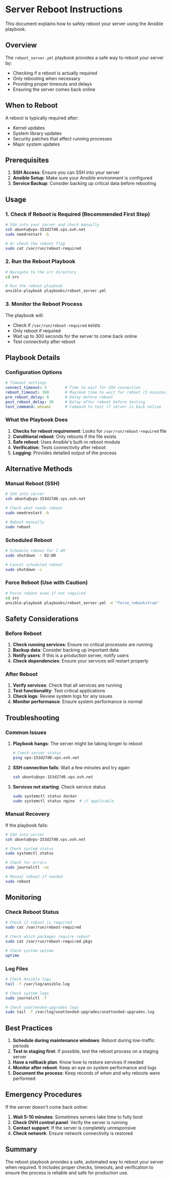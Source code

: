 # Server Reboot Instructions

This document explains how to safely reboot your server using the Ansible playbook.

## Overview

The `reboot_server.yml` playbook provides a safe way to reboot your server by:

- Checking if a reboot is actually required
- Only rebooting when necessary
- Providing proper timeouts and delays
- Ensuring the server comes back online

## When to Reboot

A reboot is typically required after:

- Kernel updates
- System library updates
- Security patches that affect running processes
- Major system updates

## Prerequisites

1. **SSH Access**: Ensure you can SSH into your server
2. **Ansible Setup**: Make sure your Ansible environment is configured
3. **Service Backup**: Consider backing up critical data before rebooting

## Usage

### 1. Check if Reboot is Required (Recommended First Step)

```bash
# SSH into your server and check manually
ssh ubuntu@vps-153d27d0.vps.ovh.net
sudo needrestart -b

# Or check the reboot flag
sudo cat /var/run/reboot-required
```

### 2. Run the Reboot Playbook

```bash
# Navigate to the src directory
cd src

# Run the reboot playbook
ansible-playbook playbooks/reboot_server.yml
```

### 3. Monitor the Reboot Process

The playbook will:

- Check if `/var/run/reboot-required` exists
- Only reboot if required
- Wait up to 300 seconds for the server to come back online
- Test connectivity after reboot

## Playbook Details

### Configuration Options

```yaml
# Timeout settings
connect_timeout: 5        # Time to wait for SSH connection
reboot_timeout: 300       # Maximum time to wait for reboot (5 minutes)
pre_reboot_delay: 0       # Delay before reboot
post_reboot_delay: 30     # Delay after reboot before testing
test_command: whoami      # Command to test if server is back online
```

### What the Playbook Does

1. **Checks for reboot requirement**: Looks for `/var/run/reboot-required` file
2. **Conditional reboot**: Only reboots if the file exists
3. **Safe reboot**: Uses Ansible's built-in reboot module
4. **Verification**: Tests connectivity after reboot
5. **Logging**: Provides detailed output of the process

## Alternative Methods

### Manual Reboot (SSH)

```bash
# SSH into server
ssh ubuntu@vps-153d27d0.vps.ovh.net

# Check what needs reboot
sudo needrestart -b

# Reboot manually
sudo reboot
```

### Scheduled Reboot

```bash
# Schedule reboot for 2 AM
sudo shutdown -r 02:00

# Cancel scheduled reboot
sudo shutdown -c
```

### Force Reboot (Use with Caution)

```bash
# Force reboot even if not required
cd src
ansible-playbook playbooks/reboot_server.yml -e "force_reboot=true"
```

## Safety Considerations

### Before Reboot

1. **Check running services**: Ensure no critical processes are running
2. **Backup data**: Consider backing up important data
3. **Notify users**: If this is a production server, notify users
4. **Check dependencies**: Ensure your services will restart properly

### After Reboot

1. **Verify services**: Check that all services are running
2. **Test functionality**: Test critical applications
3. **Check logs**: Review system logs for any issues
4. **Monitor performance**: Ensure system performance is normal

## Troubleshooting

### Common Issues

1. **Playbook hangs**: The server might be taking longer to reboot

   ```bash
   # Check server status
   ping vps-153d27d0.vps.ovh.net
   ```

2. **SSH connection fails**: Wait a few minutes and try again

   ```bash
   ssh ubuntu@vps-153d27d0.vps.ovh.net
   ```

3. **Services not starting**: Check service status

   ```bash
   sudo systemctl status docker
   sudo systemctl status nginx  # if applicable
   ```

### Manual Recovery

If the playbook fails:

```bash
# SSH into server
ssh ubuntu@vps-153d27d0.vps.ovh.net

# Check system status
sudo systemctl status

# Check for errors
sudo journalctl -xe

# Manual reboot if needed
sudo reboot
```

## Monitoring

### Check Reboot Status

```bash
# Check if reboot is required
sudo cat /var/run/reboot-required

# Check which packages require reboot
sudo cat /var/run/reboot-required.pkgs

# Check system uptime
uptime
```

### Log Files

```bash
# Check Ansible logs
tail -f /var/log/ansible.log

# Check system logs
sudo journalctl -f

# Check unattended-upgrades logs
sudo tail -f /var/log/unattended-upgrades/unattended-upgrades.log
```

## Best Practices

1. **Schedule during maintenance windows**: Reboot during low-traffic periods
2. **Test in staging first**: If possible, test the reboot process on a staging server
3. **Have a rollback plan**: Know how to restore services if needed
4. **Monitor after reboot**: Keep an eye on system performance and logs
5. **Document the process**: Keep records of when and why reboots were performed

## Emergency Procedures

If the server doesn't come back online:

1. **Wait 5-10 minutes**: Sometimes servers take time to fully boot
2. **Check OVH control panel**: Verify the server is running
3. **Contact support**: If the server is completely unresponsive
4. **Check network**: Ensure network connectivity is restored

## Summary

The reboot playbook provides a safe, automated way to reboot your server when required. It includes proper checks, timeouts, and verification to ensure the process is reliable and safe for production use.
